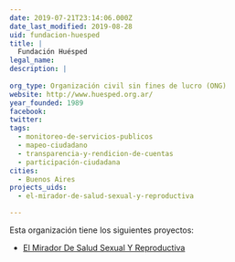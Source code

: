```yaml
---
date: 2019-07-21T23:14:06.000Z
date_last_modified: 2019-08-28
uid: fundacion-huesped
title: |
  Fundación Huésped
legal_name: 
description: |
  
org_type: Organización civil sin fines de lucro (ONG)
website: http://www.huesped.org.ar/
year_founded: 1989
facebook: 
twitter: 
tags:
  - monitoreo-de-servicios-publicos
  - mapeo-ciudadano
  - transparencia-y-rendicion-de-cuentas
  - participación-ciudadana
cities: 
  - Buenos Aires
projects_uids:
  - el-mirador-de-salud-sexual-y-reproductiva

---
```


Esta organización tiene los siguientes proyectos:

- [El Mirador De Salud Sexual Y Reproductiva](/proyectos/el-mirador-de-salud-sexual-y-reproductiva)
